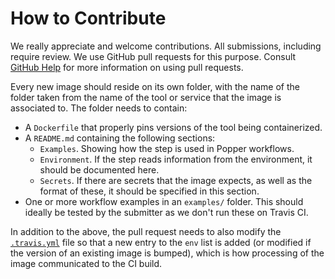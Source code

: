# How to Contribute

We really appreciate and welcome contributions. All submissions, 
including require review. We use GitHub pull requests for this 
purpose. Consult [GitHub Help][gh] for more information on using pull 
requests.

Every new image should reside on its own folder, with the name of the 
folder taken from the name of the tool or service that the image is 
associated to. The folder needs to contain:

  * A `Dockerfile` that properly pins versions of the tool being 
    containerized.
  * A `README.md` containing the following sections:
      * `Examples`. Showing how the step is used in Popper workflows.
      * `Environment`. If the step reads information from the
        environment, it should be documented here.
      * `Secrets`. If there are secrets that the image expects, as well
        as the format of these, it should be specified in this section.
  * One or more workflow examples in an `examples/` folder. This 
    should ideally be tested by the submitter as we don't run these on 
    Travis CI.

In addition to the above, the pull request needs to also modify the 
[`.travis.yml`](.travis.yml) file so that a new entry to the `env` 
list is added (or modified if the version of an existing image is 
bumped), which is how processing of the image communicated to the CI 
build.

[gh]: https://help.github.com/articles/about-pull-requests/
[dh]: https://hub.docker.com/orgs/getpopper

